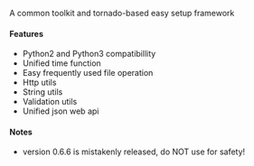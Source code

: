 A common toolkit and tornado-based easy setup framework

#### Features
- Python2 and Python3 compatibillity
- Unified time function
- Easy frequently used file operation
- Http utils
- String utils
- Validation utils
- Unified json web api

#### Notes
- version 0.6.6 is mistakenly released, do NOT use for safety!
